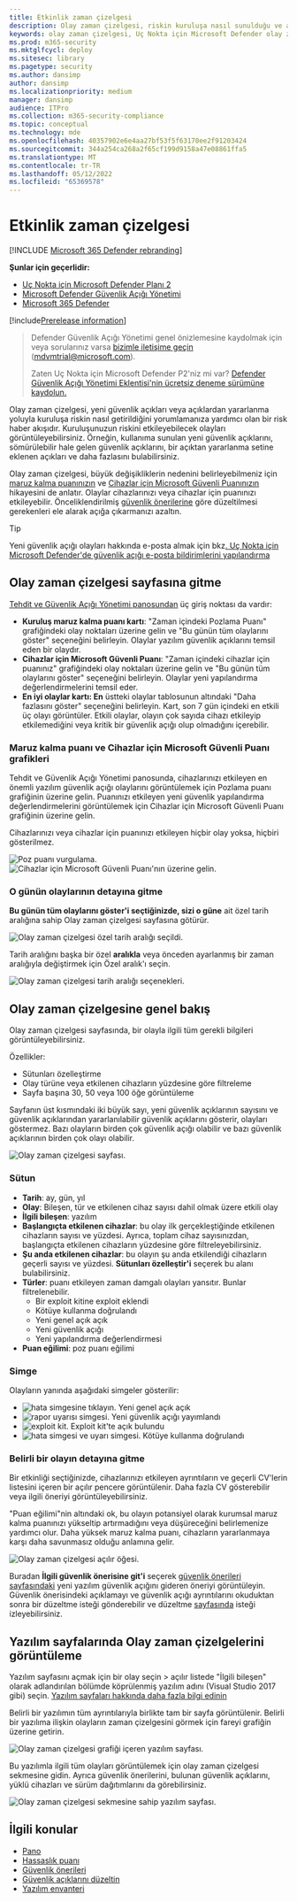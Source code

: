 ```yaml
---
title: Etkinlik zaman çizelgesi
description: Olay zaman çizelgesi, riskin kuruluşa nasıl sunulduğu ve azaltmak için hangi risk azaltmaların gerçekleştiğini yorumlamanıza yardımcı olan bir risk haber akışıdır.
keywords: olay zaman çizelgesi, Uç Nokta için Microsoft Defender olay zaman çizelgesi, Uç Nokta için Microsoft Defender tvm olay zaman çizelgesi, Tehdit ve Güvenlik Açığı Yönetimi, Uç Nokta için Microsoft Defender
ms.prod: m365-security
ms.mktglfcycl: deploy
ms.sitesec: library
ms.pagetype: security
ms.author: dansimp
author: dansimp
ms.localizationpriority: medium
manager: dansimp
audience: ITPro
ms.collection: m365-security-compliance
ms.topic: conceptual
ms.technology: mde
ms.openlocfilehash: 40357902e6e4aa27bf53f5f63170ee2f91203424
ms.sourcegitcommit: 344a254ca268a2f65cf199d9158a47e08861ffa5
ms.translationtype: MT
ms.contentlocale: tr-TR
ms.lasthandoff: 05/12/2022
ms.locfileid: "65369578"
---
```

# <a name="event-timeline"></a>Etkinlik zaman çizelgesi 

[!INCLUDE [Microsoft 365 Defender rebranding](../../includes/microsoft-defender.md)]

**Şunlar için geçerlidir:**

- [Uç Nokta için Microsoft Defender Planı 2](https://go.microsoft.com/fwlink/?linkid=2154037)
- [Microsoft Defender Güvenlik Açığı Yönetimi](index.yml)
- [Microsoft 365 Defender](https://go.microsoft.com/fwlink/?linkid=2118804)

[!include[Prerelease information](../../includes/prerelease.md)]

> Defender Güvenlik Açığı Yönetimi genel önizlemesine kaydolmak için veya sorularınız varsa [bizimle iletişime geçin](mailto:mdvmtrial@microsoft.com) (mdvmtrial@microsoft.com).
>
> Zaten Uç Nokta için Microsoft Defender P2'niz mi var? [Defender Güvenlik Açığı Yönetimi Eklentisi'nin ücretsiz deneme sürümüne kaydolun.](https://signup.microsoft.com/get-started/signup?products=5908ecaa-b8a7-4a04-b6c0-d44fd934b6f2)

Olay zaman çizelgesi, yeni güvenlik açıkları veya açıklardan yararlanma yoluyla kuruluşa riskin nasıl getirildiğini yorumlamanıza yardımcı olan bir risk haber akışıdır. Kuruluşunuzun riskini etkileyebilecek olayları görüntüleyebilirsiniz. Örneğin, kullanıma sunulan yeni güvenlik açıklarını, sömürülebilir hale gelen güvenlik açıklarını, bir açıktan yararlanma setine eklenen açıkları ve daha fazlasını bulabilirsiniz.

Olay zaman çizelgesi, büyük değişikliklerin nedenini belirleyebilmeniz için [maruz kalma puanınızın](tvm-exposure-score.md) ve [Cihazlar için Microsoft Güvenli Puanınızın](tvm-microsoft-secure-score-devices.md) hikayesini de anlatır. Olaylar cihazlarınızı veya cihazlar için puanınızı etkileyebilir. Önceliklendirilmiş [güvenlik önerilerine](tvm-security-recommendation.md) göre düzeltilmesi gerekenleri ele alarak açığa çıkarmanızı azaltın.

> [!TIP]
> Yeni güvenlik açığı olayları hakkında e-posta almak için bkz[. Uç Nokta için Microsoft Defender'de güvenlik açığı e-posta bildirimlerini yapılandırma](../defender-endpoint/configure-email-notifications.md)

## <a name="navigate-to-the-event-timeline-page"></a>Olay zaman çizelgesi sayfasına gitme

[Tehdit ve Güvenlik Açığı Yönetimi panosundan](tvm-dashboard-insights.md) üç giriş noktası da vardır:

- **Kuruluş maruz kalma puanı kartı**: "Zaman içindeki Pozlama Puanı" grafiğindeki olay noktaları üzerine gelin ve "Bu günün tüm olaylarını göster" seçeneğini belirleyin. Olaylar yazılım güvenlik açıklarını temsil eden bir olaydır.
- **Cihazlar için Microsoft Güvenli Puanı**: "Zaman içindeki cihazlar için puanınız" grafiğindeki olay noktaları üzerine gelin ve "Bu günün tüm olaylarını göster" seçeneğini belirleyin. Olaylar yeni yapılandırma değerlendirmelerini temsil eder.
- **En iyi olaylar kartı: En** üstteki olaylar tablosunun altındaki "Daha fazlasını göster" seçeneğini belirleyin. Kart, son 7 gün içindeki en etkili üç olayı görüntüler. Etkili olaylar, olayın çok sayıda cihazı etkileyip etkilemediğini veya kritik bir güvenlik açığı olup olmadığını içerebilir.

### <a name="exposure-score-and-microsoft-secure-score-for-devices-graphs"></a>Maruz kalma puanı ve Cihazlar için Microsoft Güvenli Puanı grafikleri

Tehdit ve Güvenlik Açığı Yönetimi panosunda, cihazlarınızı etkileyen en önemli yazılım güvenlik açığı olaylarını görüntülemek için Pozlama puanı grafiğinin üzerine gelin. Puanınızı etkileyen yeni güvenlik yapılandırma değerlendirmelerini görüntülemek için Cihazlar için Microsoft Güvenli Puanı grafiğinin üzerine gelin.

Cihazlarınızı veya cihazlar için puanınızı etkileyen hiçbir olay yoksa, hiçbiri gösterilmez.

![Poz puanı vurgulama.](../../media/defender-vulnerability-management/tvm-event-timeline-device-hover360.png) 
![ Cihazlar için Microsoft Güvenli Puanı'nın üzerine gelin.](../../media/defender-vulnerability-management/tvm-event-timeline-device-hover360.png)

### <a name="drill-down-to-events-from-that-day"></a>O günün olaylarının detayına gitme

**Bu günün tüm olaylarını göster'i seçtiğinizde, sizi o güne** ait özel tarih aralığına sahip Olay zaman çizelgesi sayfasına götürür.

![Olay zaman çizelgesi özel tarih aralığı seçildi.](../../media/defender-vulnerability-management/tvm-event-timeline-drilldown.png)

Tarih aralığını başka bir özel **aralıkla** veya önceden ayarlanmış bir zaman aralığıyla değiştirmek için Özel aralık'ı seçin.

![Olay zaman çizelgesi tarih aralığı seçenekleri.](../../media/defender-vulnerability-management/tvm-event-timeline-dates.png)

## <a name="event-timeline-overview"></a>Olay zaman çizelgesine genel bakış

Olay zaman çizelgesi sayfasında, bir olayla ilgili tüm gerekli bilgileri görüntüleyebilirsiniz.

Özellikler:

- Sütunları özelleştirme
- Olay türüne veya etkilenen cihazların yüzdesine göre filtreleme
- Sayfa başına 30, 50 veya 100 öğe görüntüleme

Sayfanın üst kısmındaki iki büyük sayı, yeni güvenlik açıklarının sayısını ve güvenlik açıklarından yararlanılabilir güvenlik açıklarını gösterir, olayları göstermez. Bazı olayların birden çok güvenlik açığı olabilir ve bazı güvenlik açıklarının birden çok olayı olabilir.

![Olay zaman çizelgesi sayfası.](../../media/defender-vulnerability-management/tvm-event-timeline-overview-mixed-type.png)

### <a name="columns"></a>Sütun

- **Tarih**: ay, gün, yıl
- **Olay**: Bileşen, tür ve etkilenen cihaz sayısı dahil olmak üzere etkili olay
- **İlgili bileşen**: yazılım
- **Başlangıçta etkilenen cihazlar**: bu olay ilk gerçekleştiğinde etkilenen cihazların sayısı ve yüzdesi. Ayrıca, toplam cihaz sayısınızdan, başlangıçta etkilenen cihazların yüzdesine göre filtreleyebilirsiniz.
- **Şu anda etkilenen cihazlar**: bu olayın şu anda etkilendiği cihazların geçerli sayısı ve yüzdesi. **Sütunları özelleştir'i** seçerek bu alanı bulabilirsiniz.
- **Türler**: puanı etkileyen zaman damgalı olayları yansıtır. Bunlar filtrelenebilir.
  - Bir exploit kitine exploit eklendi
  - Kötüye kullanma doğrulandı
  - Yeni genel açık açık
  - Yeni güvenlik açığı
  - Yeni yapılandırma değerlendirmesi
- **Puan eğilimi**: poz puanı eğilimi

### <a name="icons"></a>Simge

Olayların yanında aşağıdaki simgeler gösterilir:

- ![hata simgesine tıklayın.](../../media/defender-vulnerability-management/tvm-black-bug-icon.png) Yeni genel açık açık
- ![rapor uyarısı simgesi.](../../media/defender-vulnerability-management/report-warning-icon.png) Yeni güvenlik açığı yayımlandı
- ![exploit kit.](../../media/defender-vulnerability-management/bug-lightning-icon2.png) Exploit kit'te açık bulundu
- ![hata simgesi ve uyarı simgesi.](../../media/defender-vulnerability-management/bug-caution-icon2.png) Kötüye kullanma doğrulandı

### <a name="drill-down-to-a-specific-event"></a>Belirli bir olayın detayına gitme

Bir etkinliği seçtiğinizde, cihazlarınızı etkileyen ayrıntıların ve geçerli CV'lerin listesini içeren bir açılır pencere görüntülenir. Daha fazla CV gösterebilir veya ilgili öneriyi görüntüleyebilirsiniz.

"Puan eğilimi"nin altındaki ok, bu olayın potansiyel olarak kurumsal maruz kalma puanınızı yükseltip artırmadığını veya düşüreceğini belirlemenize yardımcı olur. Daha yüksek maruz kalma puanı, cihazların yararlanmaya karşı daha savunmasız olduğu anlamına gelir.

![Olay zaman çizelgesi açılır öğesi.](../../media/defender-vulnerability-management/tvm-event-timeline-flyout500.png)

Buradan **İlgili güvenlik önerisine git'i** seçerek [güvenlik önerileri sayfasındaki](tvm-security-recommendation.md) yeni yazılım güvenlik açığını gideren öneriyi görüntüleyin. Güvenlik önerisindeki açıklamayı ve güvenlik açığı ayrıntılarını okuduktan sonra bir düzeltme isteği gönderebilir ve düzeltme [sayfasında](tvm-remediation.md) isteği izleyebilirsiniz.

## <a name="view-event-timelines-in-software-pages"></a>Yazılım sayfalarında Olay zaman çizelgelerini görüntüleme

Yazılım sayfasını açmak için bir olay seçin > açılır listede "İlgili bileşen" olarak adlandırılan bölümde köprülenmiş yazılım adını (Visual Studio 2017 gibi) seçin. [Yazılım sayfaları hakkında daha fazla bilgi edinin](tvm-software-inventory.md#software-pages)

Belirli bir yazılımın tüm ayrıntılarıyla birlikte tam bir sayfa görüntülenir. Belirli bir yazılıma ilişkin olayların zaman çizelgesini görmek için fareyi grafiğin üzerine getirin.

![Olay zaman çizelgesi grafiği içeren yazılım sayfası.](../../media/defender-vulnerability-management/tvm-event-timeline-software2.png)

Bu yazılımla ilgili tüm olayları görüntülemek için olay zaman çizelgesi sekmesine gidin. Ayrıca güvenlik önerilerini, bulunan güvenlik açıklarını, yüklü cihazları ve sürüm dağıtımlarını da görebilirsiniz.

![Olay zaman çizelgesi sekmesine sahip yazılım sayfası.](../../media/defender-vulnerability-management/tvm-event-timeline-software-pages.png)

## <a name="related-topics"></a>İlgili konular

- [Pano](tvm-dashboard-insights.md)
- [Hassaslık puanı](tvm-exposure-score.md)
- [Güvenlik önerileri](tvm-security-recommendation.md)
- [Güvenlik açıklarını düzeltin](tvm-remediation.md)
- [Yazılım envanteri](tvm-software-inventory.md)
